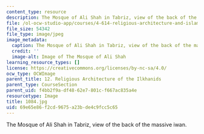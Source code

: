 ```yaml
---
content_type: resource
description: The Mosque of Ali Shah in Tabriz, view of the back of the massive iwan.
file: /ol-ocw-studio-app/courses/4-614-religious-architecture-and-islamic-cultures-fall-2002/69e65e86f2cd9675a23bde4c9fcc5c65_1084.jpg
file_size: 54342
file_type: image/jpeg
image_metadata:
  caption: The Mosque of Ali Shah in Tabriz, view of the back of the massive iwan.
  credit: ''
  image-alt: Image of The Mosque of Ali Shah
learning_resource_types: []
license: https://creativecommons.org/licenses/by-nc-sa/4.0/
ocw_type: OCWImage
parent_title: 12. Religious Architecture of the Ilkhanids
parent_type: CourseSection
parent_uid: f4bb2f9a-df48-62e7-801c-f667ac835a4e
resourcetype: Image
title: 1084.jpg
uid: 69e65e86-f2cd-9675-a23b-de4c9fcc5c65
---
```

The Mosque of Ali Shah in Tabriz, view of the back of the massive iwan.
